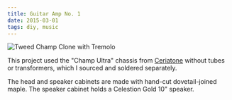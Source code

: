 ```yaml
---
title: Guitar Amp No. 1
date: 2015-03-01
tags: diy, music
---
```


![][1]

This project used the "Champ Ultra" chassis from [Ceriatone][2] without tubes or transformers, which I sourced and soldered separately.

The head and speaker cabinets are made with hand-cut dovetail-joined maple. The speaker cabinet holds a Celestion Gold 10" speaker.

[2]: http://www.ceriatone.com
[1]: http://rhizome.s3.amazonaws.com/images/diy/amp_triptych.jpg "Tweed Champ Clone with Tremolo"
